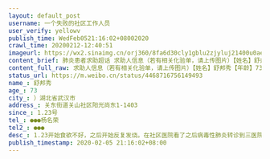 ```yaml
---
layout: default_post
username: 一个失败的社区工作人员
user_verify: yellowv
publish_time: WedFeb0521:16:02+08002020
crawl_time: 20200212-12:40:51
imageurl: https://wx2.sinaimg.cn/orj360/8fa6d30cly1gblu2zjyluj21400u0aex.jpg,https://wx2.sinaimg.cn/orj360/8fa6d30cly1gblu2yrq3aj20u01400w4.jpg
content_brief: 肺炎患者求助超话 求助人信息（若有相关化验单，请上传图片）【姓名】舒邦秀【年龄】73【所在城市】）湖北省武汉市【所在小区、社区】关东街道关山社区 阳光尚东1-1403【患病时间】1.23号【联系方式】136 3868 4400 杨名荣【其他紧急联系人】●●●【病情描述】 1.23开始食欲不好，之 ...全文
content_full_raw: 求助人信息（若有相关化验单，请上传图片）【姓名】舒邦秀【年龄】73【所在城市】）湖北省武汉市【所在小区、社区】关东街道关山社区阳光尚东1-1403【患病时间】1.23号【联系方式】●●●杨名荣【其他紧急联系人】●●●【病情描述】1.23开始食欲不好，之后开始反复发烧。在社区医院看了之后病毒性肺炎转诊到三医院做了CT疑似新冠肺炎，之后一直等着自行在家隔离，等着做核酸检测，没有车送全是自家车，因为老人已经不能自理了，最后没办法三医院迟迟没有核酸鉴定我们跑到同济去做了，结果收确诊了，目前老人还是食欲不振，胸闷，没力气每天躺着，跟活死人没区别，但是还是没人管，社区街道都上报了；都叫我们等着，在等估计我奶奶就要死在家里，家里人现在爷爷也感染了，在医院拍了CT，照顾他们的姑姑伯伯还没去检查，每天照顾他们根本没有时间检查，希望能尽快安排医院，老人已经个把星期没有吃东西了，命一直吊着。希望有人可以帮帮我们。
status_url: https://m.weibo.cn/status/4468716756149493
name_: 舒邦秀
age_: 73
city_: ）湖北省武汉市
address_: 关东街道关山社区阳光尚东1-1403
since_: 1.23号
tel_: ●●●杨名荣
tel2_: ●●●
desc_: 1.23开始食欲不好，之后开始反复发烧。在社区医院看了之后病毒性肺炎转诊到三医院做了CT疑似新冠肺炎，之后一直等着自行在家隔离，等着做核酸检测，没有车送全是自家车，因为老人已经不能自理了，最后没办法三医院迟迟没有核酸鉴定我们跑到同济去做了，结果收确诊了，目前老人还是食欲不振，胸闷，没力气每天躺着，跟活死人没区别，但是还是没人管，社区街道都上报了；都叫我们等着，在等估计我奶奶就要死在家里，家里人现在爷爷也感染了，在医院拍了CT，照顾他们的姑姑伯伯还没去检查，每天照顾他们根本没有时间检查，希望能尽快安排医院，老人已经个把星期没有吃东西了，命一直吊着。希望有人可以帮帮我们。
publish_timestamp: 2020-02-05 21:16:02+08:00
---
```

